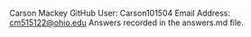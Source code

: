 Carson Mackey
GitHub User: Carson101504
Email Address: cm515122@ohio.edu
Answers recorded in the answers.md file.